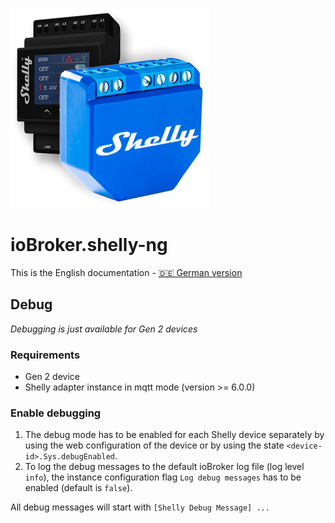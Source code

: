 ![Logo](../../admin/shelly-ng.png)

# ioBroker.shelly-ng

This is the English documentation - [🇩🇪 German version](../de/debug.md)

## Debug

*Debugging is just available for Gen 2 devices*

### Requirements

- Gen 2 device
- Shelly adapter instance in mqtt mode (version >= 6.0.0)

### Enable debugging

1. The debug mode has to be enabled for each Shelly device separately by using the web configuration of the device or by using the state ``<device-id>.Sys.debugEnabled``.
2. To log the debug messages to the default ioBroker log file (log level ``info``), the instance configuration flag ``Log debug messages`` has to be enabled (default is ``false``).

All debug messages will start with ``[Shelly Debug Message] ...``
